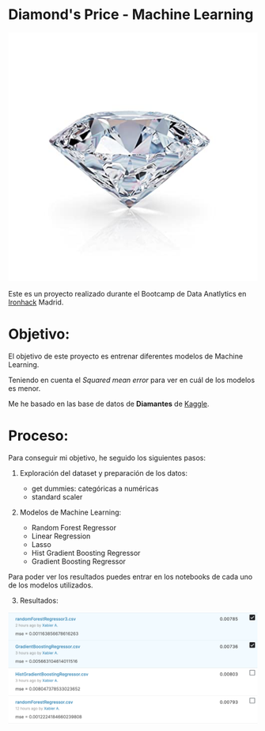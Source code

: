 # Diamond's Price - Machine Learning

![Diamante](/images/diamante.png)
 

Este es un proyecto realizado durante el Bootcamp de Data Anatlytics en [Ironhack](https://www.ironhack.com/es/data-analytics) Madrid.

# Objetivo:

El objetivo de este proyecto es entrenar diferentes modelos de Machine Learning. 

Teniendo en cuenta el *Squared mean error* para ver en cuál de los modelos es menor.

Me he basado en las base de datos de
**Diamantes** de [Kaggle](https://www.kaggle.com). 



# Proceso:
Para conseguir mi objetivo, he seguido los siguientes pasos:

1. Exploración del dataset y preparación de los datos:

    * get dummies: categóricas a numéricas
    * standard scaler

2. Modelos de Machine Learning:
    - Random Forest Regressor
    - Linear Regression
    - Lasso
    - Hist Gradient Boosting Regressor
    - Gradient Boosting Regressor

Para poder ver los resultados puedes entrar en los notebooks de cada uno de los modelos utilizados.

3. Resultados:
   
   
  ![Resultados](/images/results.png)
 

